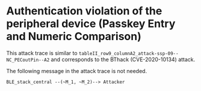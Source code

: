 # Authentication violation of the peripheral device (Passkey Entry and Numeric Comparison)

This attack trace is similar to `tableII_row9_columnA2_attack-ssp-09--NC_PECoutPin--A2` and corresponds to the BThack (CVE-2020-10134) attack.

The following message in the attack trace is not needed.
```
BLE_stack_central --(~M_1, ~M_2)--> Attacker
```